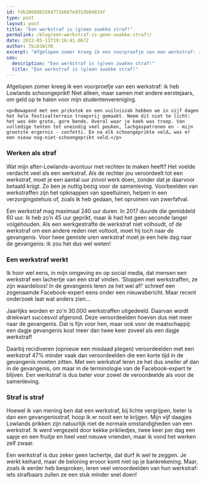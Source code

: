 ```yaml
---
id: fdb2069d03564771b667e931db04834f
type: post
layout: post
title: "Een werkstraf is (g)een zwakke straf!"
permalink: /blog/een-werkstraf-is-geen-zwakke-straf!/
date: 2022-05-11T19:16:41.067Z
author: 7biA1WiYB
excerpt: "Afgelopen zomer kreeg ik een voorproefje van een werkstraf: ik heb Lowlands schoongeprikt! Niet alleen, maar samen met andere eerstejaars, om geld op te halen voor mijn studentenvereniging.  "
seo:
  description: "Een werkstraf is (g)een zwakke straf!"
  title: "Een werkstraf is (g)een zwakke straf!"
---
```

Afgelopen zomer kreeg ik een voorproefje van een werkstraf: ik heb Lowlands schoongeprikt! Niet alleen, maar samen met andere eerstejaars, om geld op te halen voor mijn studentenvereniging.  

    <p>Bewapend met een prikstok en een vuilniszak hebben we in vijf dagen het hele festivalterrein troepvrij gemaakt. Neem dit niet te licht: het was één grote, gore bende. Overal waar je keek was troep. Van volledige tenten tot oneindig veel peuken, lachgaspatronen en - mijn grootste ergernis - confetti. En na elk schoongeprikte veld… was er een nieuw nog-niet-schoongeprikt veld.</p>
<h3>Werken als straf</h3>
<p>Wat mijn after-Lowlands-avontuur met rechten te maken heeft? Het voelde verdacht veel als een werkstraf. Als de rechter jou veroordeelt tot een werkstraf, moet je een aantal uur zinvol werk doen, zonder dat je daarvoor betaald krijgt. Zo ben je nuttig bezig voor de samenleving. Voorbeelden van werkstraffen zijn het opknappen van speeltuinen, helpen in een verzorgingstehuis of, zoals ik heb gedaan, het opruimen van zwerfafval.</p>
<p>Een werkstraf mag maximaal 240 uur duren. In 2017 duurde die gemiddeld 60 uur. Ik heb zo’n 45 uur geprikt, maar ik had het geen seconde langer volgehouden. Als een werkgestrafte de werkstraf niet volhoudt, of de werkstraf om een andere reden niet voltooit, moet hij toch naar de gevangenis. Voor twee gemiste uren werkstraf moet je een hele dag naar de gevangenis: ik zou het dus wel weten!</p>
<h3>Een werkstraf werkt</h3>
<p>Ik hoor wel eens, in mijn omgeving en op social media, dat mensen een werkstraf een lachertje van een straf vinden. ‘Stoppen met werkstraffen, ze zijn waardeloos! In de gevangenis leren ze het wel af!’ schreef een zogenaamde Facebook-expert eens onder een nieuwsbericht. Maar recent onderzoek laat wat anders zien…</p>
<p>Jaarlijks worden er zo'n 30.000 werkstraffen uitgedeeld. Daarvan wordt driekwart succesvol afgerond. Deze veroordeelden hoeven dus niet meer naar de gevangenis. Dat is fijn voor hen, maar ook voor de maatschappij: een dagje gevangenis kost meer dan twee keer zoveel als een dagje werkstraf!</p>
<p>Daarbij recidiveren (opnieuw een misdaad plegen) veroordeelden met een werkstraf 47% minder vaak dan veroordeelden die een korte tijd in de gevangenis moeten zitten. Met een werkstraf leren ze het dus sneller af dan in de gevangenis, om maar in de terminologie van de Facebook-expert te blijven. Een werkstraf is dus beter voor zowel de veroordeelde als voor de samenleving.</p>
<h3>Straf is straf</h3>
<p>Hoewel ik van mening ben dat een werkstraf, bij lichte vergrijpen, beter is dan een gevangenisstraf, hoop ik er nooit een te krijgen. Mijn vijf daagjes Lowlands prikken zijn natuurlijk niet de normale omstandigheden van een werkstraf. Ik werd vergezeld door kekke prikliedjes, twee keer per dag een sapje en een fruitje en heel veel nieuwe vrienden, maar ik vond het werken zelf zwaar.</p>
<p>Een werkstraf is dus zeker geen lachertje, dat durf ik wel te zeggen. Je werkt keihard, maar de beloning ervoor komt niet op je bankrekening. Maar, zoals ik eerder heb besproken, leren veel veroordeelden van hun werkstraf: iets strafbaars zullen ze een stuk minder snel doen!</p>  
